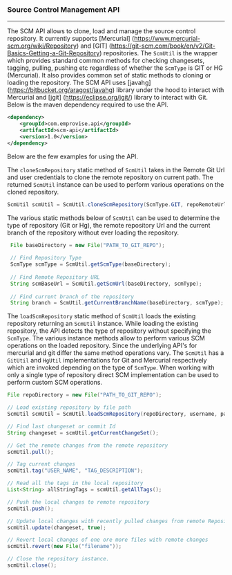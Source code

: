 ### Source Control Management API
---

The SCM API allows to clone, load and manage the source control repository. It currently supports [Mercurial] (https://www.mercurial-scm.org/wiki/Repository) and [GIT] (https://git-scm.com/book/en/v2/Git-Basics-Getting-a-Git-Repository) repositories. The `ScmUtil` is the wrapper which provides standard common methods for checking changesets, tagging, pulling, pushing etc regardless of whether the `ScmType` is GIT or HG (Mercurial). It also provides common set of static methods to cloning or loading the repository. The SCM API uses [javahg] (https://bitbucket.org/aragost/javahg) library under the hood to interact with Mercurial and [jgit] (https://eclipse.org/jgit/) library to interact with Git. Below is the maven dependency required to use the API.

```xml
<dependency>
    <groupId>com.emprovise.api</groupId>
    <artifactId>scm-api</artifactId>
    <version>1.0</version>
</dependency>
```


Below are the few examples for using the API. 

The `cloneScmRepository` static method of `ScmUtil` takes in the Remote Git Url and user credentials to clone the remote repository on current path. The returned `ScmUtil` instance can be used to perform various operations on the cloned repository.

```java
ScmUtil scmUtil = ScmUtil.cloneScmRepository(ScmType.GIT, repoRemoteUrl, projectName, username, password);
```


The various static methods below of `ScmUtil` can be used to determine the type of repository (Git or Hg), the remote repository Url and the current branch of the repository without ever loading the repository.

```java
 File baseDirectory = new File("PATH_TO_GIT_REPO");
 
 // Find Repository Type
 ScmType scmType = ScmUtil.getScmType(baseDirectory);
 
 // Find Remote Repository URL
 String scmBaseUrl = ScmUtil.getScmUrl(baseDirectory, scmType);
 
 // Find current branch of the repository
 String branch = ScmUtil.getCurrentBranchName(baseDirectory, scmType);
```


The `loadScmRepository` static method of `ScmUtil` loads the existing repository returning an `ScmUtil` instance. While loading the existing repository, the API detects the type of repository without specifying the `ScmType`. The various instance methods allow to perform various SCM operations on the loaded repository. Since the underlying API's for mercurial and git differ the same method operations vary. The `ScmUtil` has a `GitUtil`  and `HgUtil` implementations for Git and Mercurial respectively which are invoked depending on the type of `ScmType`. When working with only a single type of repository direct SCM implementation can be used to perform custom SCM operations.
 
 ```java
 File repoDirectory = new File("PATH_TO_GIT_REPO");
 
 // Load existing repository by file path
 ScmUtil scmUtil = ScmUtil.loadScmRepository(repoDirectory, username, password);
 
 // Find last changeset or commit Id
 String changeset = scmUtil.getCurrentChangeSet();
 
 // Get the remote changes from the remote repository
 scmUtil.pull();
 
 // Tag current changes
 scmUtil.tag("USER_NAME", "TAG_DESCRIPTION");
 
 // Read all the tags in the local repository
 List<String> allStringTags = scmUtil.getAllTags();
 
 // Push the local changes to remote repository
 scmUtil.push();
 
 // Update local changes with recently pulled changes from remote Repository
 scmUtil.update(changeset, true);
 
 // Revert local changes of one ore more files with remote changes
 scmUtil.revert(new File("filename"));
 
 // Close the repository instance.
 scmUtil.close();
 ```
 